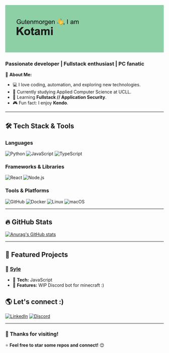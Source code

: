 [![MasterHead](./header.png)](https://github.com/xkotami)
<!-- Profile Banner (Optional) -->

### Passionate developer | Fullstack enthusiast | PC fanatic

🚀 **About Me:**  
- 💻 I love coding, automation, and exploring new technologies.  
- 🔧 Currently studying Applied Computer Science at UCLL.  
- 🌱 Learning **Fullstack // Application Security**.  
- 🎮 Fun fact: I enjoy **Kendo**.  

---

## 🛠 **Tech Stack & Tools**  

### **Languages**
![Python](https://img.shields.io/badge/-Python-3776AB?style=for-the-badge&logo=python&logoColor=white)
![JavaScript](https://img.shields.io/badge/-JavaScript-F7DF1E?style=for-the-badge&logo=javascript&logoColor=black)
![TypeScript](https://img.shields.io/badge/-TypeScript-007ACC?style=for-the-badge&logo=typescript&logoColor=white)

### **Frameworks & Libraries**
![React](https://img.shields.io/badge/-React-61DAFB?style=for-the-badge&logo=react&logoColor=black)
![Node.js](https://img.shields.io/badge/-Node.js-339933?style=for-the-badge&logo=node.js&logoColor=white)

### **Tools & Platforms**
![GitHub](https://img.shields.io/badge/-GitHub-181717?style=for-the-badge&logo=github&logoColor=white)
![Docker](https://img.shields.io/badge/-Docker-2496ED?style=for-the-badge&logo=docker&logoColor=white)
![Linux](https://img.shields.io/badge/-Linux-FCC624?style=for-the-badge&logo=linux&logoColor=black)
![macOS](https://img.shields.io/badge/macOS-000000?style=for-the-badge&logo=apple&logoColor=white)

---

## 🔥 **GitHub Stats**
[![Anurag's GitHub stats](https://github-readme-stats.vercel.app/api?username=xkotami)](https://github.com/anuraghazra/github-readme-stats)

---

## 📌 **Featured Projects**
### 🚀 [Syle](https://github.com/xkotami/syle)
- 🔹 **Tech:** JavaScript
- 🌟 **Features:** WIP Discord bot for minecraft :)


## 🌎 **Let's connect :)**
[![LinkedIn](https://img.shields.io/badge/-LinkedIn-0077B5?style=for-the-badge&logo=linkedin&logoColor=white)](www.linkedin.com/in/naphat-pruekveeraparb-b057b42b5)
[![Discord](https://img.shields.io/badge/Discord-%237289DA.svg?style=for-the-badge&logo=discord&logoColor=white)](https://discord.com/users/kotami)

---

### 🎉 **Thanks for visiting!**
⭐️ **Feel free to star some repos and connect!** 😊  



